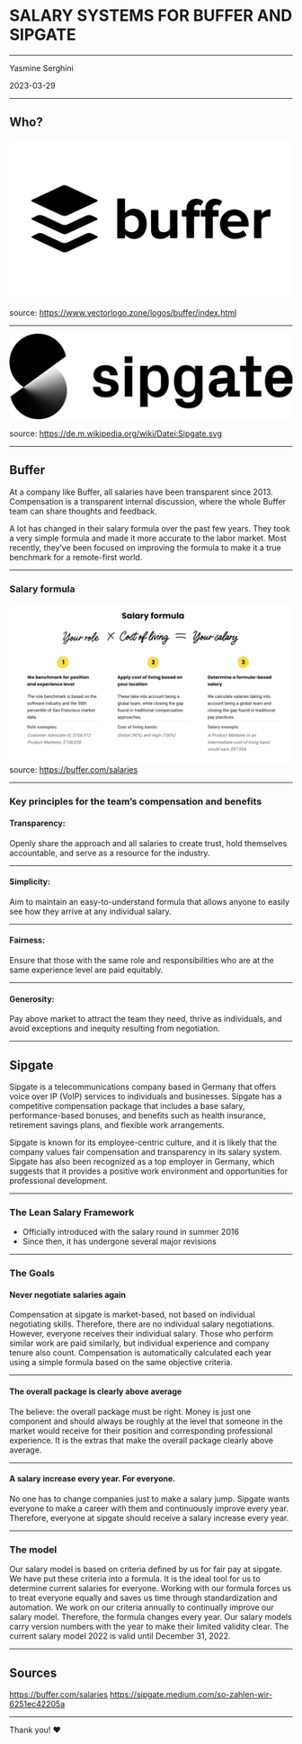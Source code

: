 # SALARY SYSTEMS FOR BUFFER AND SIPGATE

---

Yasmine Serghini

2023-03-29

<!-- .slide: data-background="./annie-spratt-zA7I5BtFbvw-unsplash.jpg" -->

---

## Who?

![Logo B](Buffer-Logo.png)

source: https://www.vectorlogo.zone/logos/buffer/index.html

---

![Logo S](Sipgate%20Logo.jpg)

source: https://de.m.wikipedia.org/wiki/Datei:Sipgate.svg

---

## Buffer

At a company like Buffer, all salaries have been transparent since 2013. Compensation is a transparent internal discussion, where the whole Buffer team can share thoughts and feedback.

A lot has changed in their salary formula over the past few years. They took a very simple formula and made it more accurate to the labor market. Most recently, they’ve been focused on improving the formula to make it a true benchmark for a remote-first world.

---

### Salary formula

![Buffer Formula](Salary%20Formula%20Buffer.png)
source: https://buffer.com/salaries

---

### Key principles for the team’s compensation and benefits

#### Transparency:

Openly share the approach and all salaries to create trust, hold themselves accountable, and serve as a resource for the industry.

---

#### Simplicity:

Aim to maintain an easy-to-understand formula that allows anyone to easily see how they arrive at any individual salary.

---

#### Fairness:

Ensure that those with the same role and responsibilities who are at the same experience level are paid equitably.

---

#### Generosity:

Pay above market to attract the team they need, thrive as individuals, and avoid exceptions and inequity resulting from negotiation.

---

## Sipgate

Sipgate is a telecommunications company based in Germany that offers voice over IP (VoIP) services to individuals and businesses. Sipgate has a competitive compensation package that includes a base salary, performance-based bonuses, and benefits such as health insurance, retirement savings plans, and flexible work arrangements.

Sipgate is known for its employee-centric culture, and it is likely that the company values fair compensation and transparency in its salary system. Sipgate has also been recognized as a top employer in Germany, which suggests that it provides a positive work environment and opportunities for professional development.

---

### The Lean Salary Framework

- Officially introduced with the salary round in summer 2016
- Since then, it has undergone several major revisions

---

### The Goals

#### Never negotiate salaries again

Compensation at sipgate is market-based, not based on individual negotiating skills. Therefore, there are no individual salary negotiations. However, everyone receives their individual salary. Those who perform similar work are paid similarly, but individual experience and company tenure also count. Compensation is automatically calculated each year using a simple formula based on the same objective criteria.

---

#### The overall package is clearly above average

The believe: the overall package must be right. Money is just one component and should always be roughly at the level that someone in the market would receive for their position and corresponding professional experience. It is the extras that make the overall package clearly above average.

---

#### A salary increase every year. For everyone.

No one has to change companies just to make a salary jump. Sipgate wants everyone to make a career with them and continuously improve every year. Therefore, everyone at sipgate should receive a salary increase every year.

---

### The model

Our salary model is based on criteria defined by us for fair pay at sipgate. We have put these criteria into a formula. It is the ideal tool for us to determine current salaries for everyone. Working with our formula forces us to treat everyone equally and saves us time through standardization and automation.
We work on our criteria annually to continually improve our salary model. Therefore, the formula changes every year. Our salary models carry version numbers with the year to make their limited validity clear. The current salary model 2022 is valid until December 31, 2022.

---

## Sources

https://buffer.com/salaries
https://sipgate.medium.com/so-zahlen-wir-6251ec42205a

---

Thank you! &#10084;
